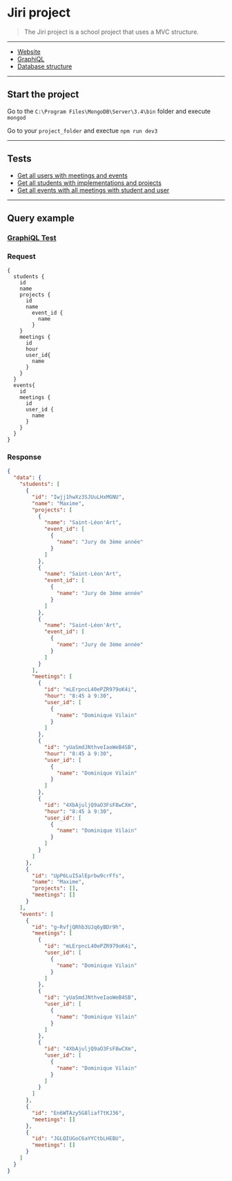 # Jiri project
> The Jiri project is a school project that uses a MVC structure.
* * *
* [Website](http://localhost:3000)
* [GraphiQL](http://localhost:3000/graphiql)
* [Database structure](https://github.com/MaximeScibetta/Jiri/blob/master/research/database_structure.jpg)
* * *
## Start the project
Go to the `C:\Program Files\MongoDB\Server\3.4\bin` folder and execute `mongod`

Go to your `project_folder` and exectue `npm run dev3`
* * * 
## Tests
* [Get all users with meetings and events](http://localhost:3000/graphiql?query=%7B%0A%20%20users%20%7B%0A%20%20%20%20id%0A%20%20%20%20name%0A%20%20%20%20email%0A%20%20%20%20password%0A%20%20%20%20company%0A%20%20%20%20meetings%7B%0A%20%20%20%20%20%20id%0A%20%20%20%20%20%20start_time%0A%20%20%20%20%20%20end_time%0A%20%20%20%20%20%20student_id%7B%0A%20%20%20%20%20%20%20%20id%0A%20%20%20%20%20%20%20%20name%0A%20%20%20%20%20%20%20%20email%0A%20%20%20%20%20%20%7D%0A%20%20%20%20%20%20event_id%7B%0A%20%20%20%20%20%20%20%20id%0A%20%20%20%20%20%20%20%20course_name%0A%20%20%20%20%20%20%20%20academic_year%0A%20%20%20%20%20%20%7D%0A%20%20%20%20%7D%0A%20%20%7D%0A%7D)
* [Get all students with implementations and projects](http://localhost:3000/graphiql?query=%7B%0A%20%20students%20%7B%0A%20%20%20%20id%0A%20%20%20%20name%0A%20%20%20%20email%0A%20%20%20%20implementations%20%7B%0A%20%20%20%20%20%20id%0A%20%20%20%20%20%20url_github%0A%20%20%20%20%20%20url_project%0A%20%20%20%20%20%20event_id%7B%0A%20%20%20%20%20%20%20%20id%0A%20%20%20%20%20%20%20%20course_name%0A%20%20%20%20%20%20%20%20academic_year%0A%20%20%20%20%20%20%7D%0A%20%20%20%20%20%20project_id%7B%0A%20%20%20%20%20%20%20%20id%0A%20%20%20%20%20%20%20%20name%0A%20%20%20%20%20%20%20%20description%0A%20%20%20%20%20%20%7D%0A%20%20%20%20%7D%0A%20%20%7D%0A%7D)
* [Get all events with all meetings with student and user ](http://localhost:3000/graphiql?query=%7B%0A%20%20events%7B%0A%20%20%20%20id%0A%20%20%20%20course_name%0A%20%20%20%20academic_year%0A%20%20%20%20meetings%20%7B%0A%20%20%20%20%20%20start_time%0A%20%20%20%20%20%20end_time%0A%20%20%20%20%20%20user_id%7B%0A%20%20%20%20%20%20%20%20id%0A%20%20%20%20%20%20%20%20name%0A%20%20%20%20%20%20%7D%0A%20%20%20%20%20%20student_id%7B%0A%20%20%20%20%20%20%20%20id%0A%20%20%20%20%20%20%20%20name%0A%20%20%20%20%20%20%7D%0A%20%20%20%20%7D%0A%20%20%7D%0A%7D)
* * *
## Query example
### [GraphiQL Test](http://localhost:3000/graphiql?query=%7B%0A%20%20students%20%7B%0A%20%20%20%20id%0A%20%20%20%20name%0A%20%20%20%20projects%20%7B%0A%20%20%20%20%20%20id%0A%20%20%20%20%20%20name%0A%20%20%20%20%09event_id%20%7B%0A%20%20%20%20%09%20%20name%0A%20%20%20%20%09%7D%0A%20%20%20%20%7D%0A%20%20%20%20meetings%20%7B%0A%20%20%20%20%20%20id%0A%20%20%20%20%20%20hour%0A%20%20%20%20%20%20user_id%7B%0A%20%20%20%20%20%20%20%20name%0A%20%20%20%20%20%20%7D%0A%20%20%20%20%7D%0A%20%20%7D%0A%20%20events%7B%0A%20%20%20%20id%0A%20%20%20%20meetings%20%7B%0A%20%20%20%20%20%20id%0A%20%20%20%20%20%20user_id%20%7B%0A%20%20%20%20%20%20%20%20name%0A%20%20%20%20%20%20%7D%0A%20%20%20%20%7D%0A%20%20%7D%0A%7D)
### Request
```
{
  students {
    id
    name
    projects {
      id
      name
    	event_id {
    	  name
    	}
    }
    meetings {
      id
      hour
      user_id{
        name
      }
    }
  }
  events{
    id
    meetings {
      id
      user_id {
        name
      }
    }
  }
}
```
### Response
```json
{
  "data": {
    "students": [
      {
        "id": "Iwjj1hwXz3SJUuLHxMGNU",
        "name": "Maxime",
        "projects": [
          {
            "name": "Saint-Léon'Art",
            "event_id": [
              {
                "name": "Jury de 3ème année"
              }
            ]
          },
          {
            "name": "Saint-Léon'Art",
            "event_id": [
              {
                "name": "Jury de 3ème année"
              }
            ]
          },
          {
            "name": "Saint-Léon'Art",
            "event_id": [
              {
                "name": "Jury de 3ème année"
              }
            ]
          }
        ],
        "meetings": [
          {
            "id": "mLErpncL40ePZR979oK4i",
            "hour": "8:45 à 9:30",
            "user_id": [
              {
                "name": "Dominique Vilain"
              }
            ]
          },
          {
            "id": "yUaSmdJNthveIaoWeB4SB",
            "hour": "8:45 à 9:30",
            "user_id": [
              {
                "name": "Dominique Vilain"
              }
            ]
          },
          {
            "id": "4XbAjuljQ9aO3FsF8wCXm",
            "hour": "8:45 à 9:30",
            "user_id": [
              {
                "name": "Dominique Vilain"
              }
            ]
          }
        ]
      },
      {
        "id": "UpP6LuI5alEprbw9crFfs",
        "name": "Maxime",
        "projects": [],
        "meetings": []
      }
    ],
    "events": [
      {
        "id": "g~RvfjQRhb3UJq6yBDr9h",
        "meetings": [
          {
            "id": "mLErpncL40ePZR979oK4i",
            "user_id": [
              {
                "name": "Dominique Vilain"
              }
            ]
          },
          {
            "id": "yUaSmdJNthveIaoWeB4SB",
            "user_id": [
              {
                "name": "Dominique Vilain"
              }
            ]
          },
          {
            "id": "4XbAjuljQ9aO3FsF8wCXm",
            "user_id": [
              {
                "name": "Dominique Vilain"
              }
            ]
          }
        ]
      },
      {
        "id": "En6WTAzy5G8liaf7tKJ36",
        "meetings": []
      },
      {
        "id": "JGLQIUGoC6aYYCtbLHEBU",
        "meetings": []
      }
    ]
  }
}
```